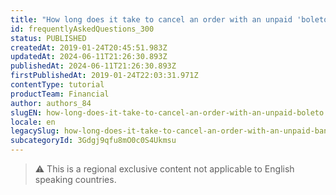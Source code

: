 ```yaml
---
title: "How long does it take to cancel an order with an unpaid 'boleto'?"
id: frequentlyAskedQuestions_300
status: PUBLISHED
createdAt: 2019-01-24T20:45:51.983Z
updatedAt: 2024-06-11T21:26:30.893Z
publishedAt: 2024-06-11T21:26:30.893Z
firstPublishedAt: 2019-01-24T22:03:31.971Z
contentType: tutorial
productTeam: Financial
author: authors_84
slugEN: how-long-does-it-take-to-cancel-an-order-with-an-unpaid-boleto
locale: en
legacySlug: how-long-does-it-take-to-cancel-an-order-with-an-unpaid-bank-payment-slip
subcategoryId: 3Gdgj9qfu8mO0c0S4Ukmsu
---
```


>⚠️ This is a regional exclusive content not applicable to 
> English speaking countries.
